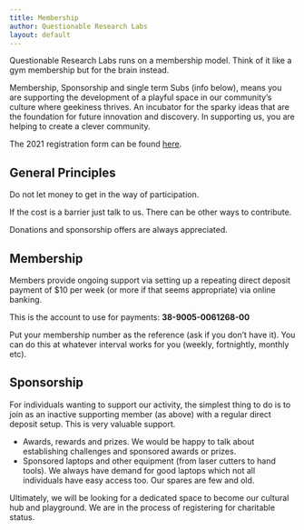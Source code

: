 ```yaml
---
title: Membership
author: Questionable Research Labs
layout: default
---
```


Questionable Research Labs runs on a membership model. Think of it like a gym membership but for the brain instead.

Membership, Sponsorship and single term Subs (info below), means you are supporting the development of a playful space in our community’s culture where geekiness
thrives. An incubator for the sparky ideas that are the foundation for future innovation and discovery. In supporting us, you are helping to create a clever
community.

The 2021 registration form can be found [here](https://forms.gle/NVy8Nwq8rgY2tUZq6).

## General Principles

Do not let money to get in the way of participation.

If the cost is a barrier just talk to us.
There can be other ways to contribute.

Donations and sponsorship offers are always appreciated.

## Membership

Members provide ongoing support via setting up a repeating direct deposit payment of $10 per week (or more if that seems appropriate) via online banking.

This is the account to use for payments: **38-9005-0061268-00**

Put your membership number as the reference (ask if you don’t have it). You can do this at whatever interval works for you (weekly, fortnightly, monthly etc).

## Sponsorship

For individuals wanting to support our activity, the simplest thing to do is to join as an inactive supporting member (as above) with a regular direct deposit
setup. This is very valuable support.

- Awards, rewards and prizes. We would be happy to talk about establishing challenges and sponsored awards or prizes.
- Sponsored laptops and other equipment (from laser cutters to hand tools). We always have demand for good laptops which not all individuals have easy access too.
  Our spares are few and old.

Ultimately, we will be looking for a dedicated space to become our cultural hub and playground.
We are in the process of registering for charitable status.
